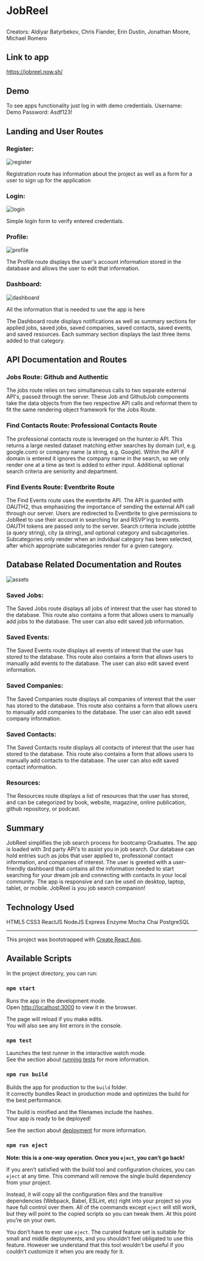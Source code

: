# JobReel

##
Creators:
Aldiyar Batyrbekov, Chris Fiander, Erin Dustin, Jonathan Moore, Michael Romero

## Link to app

https://jobreel.now.sh/

## Demo

To see apps functionality just log in with demo credentials.
Username: Demo
Password: Asdf123!

## Landing and User Routes

### Register:

![register](/src/images/registerpicture.jpg "Register Route")

Registration route has information about the project as well as a form for a user to sign up for the application

### Login:
![login](/src/images/loginpicture.jpg "Login")

Simple login form to verify entered credentials.
### Profile:

![profile](src/images/profilepicture.jpg "Profile-screen")

The Profile route displays the user's account information stored in the database and allows the user to edit that information.

### Dashboard:

![dashboard](src/images/dashboardpic.jpg "Dashboard-screen")

All the information that is needed to use the app is here

The Dashboard route displays notifications as well as summary sections for applied jobs, saved jobs, saved companies, saved contacts, saved events, and saved resources. Each summary section displays the last three items added to that category.


## API Documentation and Routes

### Jobs Route: Github and Authentic

The jobs route relies on two simultaneous calls to two separate external API's, passed through the server. These Job and GithubJob components take the data objects from the two respective API calls and reformat them to fit the same rendering object framework for the Jobs Route.

### Find Contacts Route: Professional Contacts Route

The professional contacts route is leveraged on the hunter.io API. This returns a large nested dataset matching either searches by domain (url, e.g. google.com) or company name (a string, e.g. Google). Within the API if domain is entered it ignores the company name in the search, so we only render one at a time as text is added to either input. Additional optional search criteria are seniority and department. 

### Find Events Route: Eventbrite Route

The Find Events route uses the eventbrite API. The API is guarded with OAUTH2, thus emphasizing the importance of sending the external API call through our server. Users are redirected to Eventbrite to give permissions to JobReel to use their account in searching for and RSVP'ing to events. OAUTH tokens are passed only to the server. Search criteria include jobtitle (a query string), city (a string), and optional category and subcagetories. Subcategories only render  when an indvidual category has been selected, after which appropriate subcategories render for a gvien category. 

## Database Related Documentation and Routes

![assets](src/images/savedassetsimage.jpg "saved-assets-example")

### Saved Jobs:

The Saved Jobs route displays all jobs of interest that the user has stored to the database. This route also contains a form that allows users to manually add jobs to the database. The user can also edit saved job information.

### Saved Events:

The Saved Events route displays all events of interest that the user has stored to the database. This route also contains a form that allows users to manually add events to the database. The user can also edit saved event information.

### Saved Companies:

The Saved Companies route displays all companies of interest that the user has stored to the database. This route also contains a form that allows users to manually add companies to the database. The user can also edit saved company information.

### Saved Contacts:

The Saved Contacts route displays all contacts of interest that the user has stored to the database. This route also contains a form that allows users to manually add contacts to the database. The user can also edit saved contact information.

### Resources:

The Resources route displays a list of resources that the user has stored, and can be categorized by book, website, magazine, online publication, github repository, or podcast.

## Summary

JobReel simplifies the job search process for bootcamp Graduates. The app is loaded with 3rd party API's to assist you in job search. Our database can hold entries such as jobs that user applied to, professional contact information, and companies of interest. The user is greeted with a user-friendly dashboard that contains all the information needed to start searching for your dream job and connecting with contacts in your local community. The app is responsive and can be used on desktop, laptop, tablet, or mobile. JobReel is you job search companion!

## Technology Used

HTML5
CSS3
ReactJS
NodeJS
Express
Enzyme
Mocha
Chai
PostgreSQL







________________________________________________________________________________________________________________________________________

This project was bootstrapped with [Create React App](https://github.com/facebook/create-react-app).

## Available Scripts

In the project directory, you can run:

### `npm start`

Runs the app in the development mode.<br>
Open [http://localhost:3000](http://localhost:3000) to view it in the browser.

The page will reload if you make edits.<br>
You will also see any lint errors in the console.

### `npm test`

Launches the test runner in the interactive watch mode.<br>
See the section about [running tests](https://facebook.github.io/create-react-app/docs/running-tests) for more information.

### `npm run build`

Builds the app for production to the `build` folder.<br>
It correctly bundles React in production mode and optimizes the build for the best performance.

The build is minified and the filenames include the hashes.<br>
Your app is ready to be deployed!

See the section about [deployment](https://facebook.github.io/create-react-app/docs/deployment) for more information.

### `npm run eject`

**Note: this is a one-way operation. Once you `eject`, you can’t go back!**

If you aren’t satisfied with the build tool and configuration choices, you can `eject` at any time. This command will remove the single build dependency from your project.

Instead, it will copy all the configuration files and the transitive dependencies (Webpack, Babel, ESLint, etc) right into your project so you have full control over them. All of the commands except `eject` will still work, but they will point to the copied scripts so you can tweak them. At this point you’re on your own.

You don’t have to ever use `eject`. The curated feature set is suitable for small and middle deployments, and you shouldn’t feel obligated to use this feature. However we understand that this tool wouldn’t be useful if you couldn’t customize it when you are ready for it.
